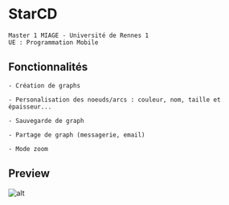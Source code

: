 # StarCD

```
Master 1 MIAGE - Université de Rennes 1
UE : Programmation Mobile
```

## Fonctionnalités

```
- Création de graphs

- Personalisation des noeuds/arcs : couleur, nom, taille et épaisseur...

- Sauvegarde de graph

- Partage de graph (messagerie, email)

- Mode zoom

```

## Preview

![alt](https://i.imgur.com/NmAlc8v.gif)